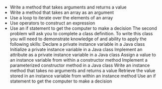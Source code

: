 - Write a method that takes arguments and returns a value
- Write a method that takes an array as an argument
- Use a loop to iterate over the elements of an array
- Use operators to construct an expression
- Use an if statement to get the computer to make a decision
The second problem will ask you to complete a class definition. To write this class you will need to demonstrate knowledge of and ability to apply the following skills:
Declare a private instance variable in a Java class
Initialize a private instance variable in a Java class
Implement an attribute as a private instance variable in a Java class
Assign a value to an instance variable from within a constructor method
Implement a parameterized constructor method in a Java class
Write an instance method that takes no arguments and returns a value
Retrieve the value stored in an instance variable from within an instance method
Use an if statement to get the computer to make a decision